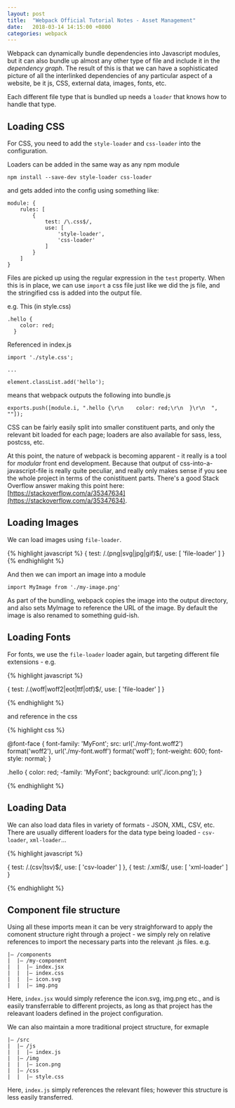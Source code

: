 ```yaml
---
layout: post
title:  "Webpack Official Tutorial Notes - Asset Management"
date:   2018-03-14 14:15:00 +0800
categories: webpack
---
```


Webpack can dynamically bundle dependencies into Javascript modules, but it can also bundle up almost any other type of file and include it in the *dependency graph*. The result of this is that we can have a sophisticated picture of all the interlinked dependencies of any particular aspect of a website, be it js, CSS, external data, images, fonts, etc.

Each different file type that is bundled up needs a `loader` that knows how to handle that type.

Loading CSS
---

For CSS, you need to add the `style-loader` and `css-loader` into the configuration.

Loaders can be added in the same way as any npm module

```
npm install --save-dev style-loader css-loader
```

and gets added into the config using something like:

```
module: {
    rules: [
        {
            test: /\.css$/,
            use: [
                'style-loader',
                'css-loader'
            ]
        }
    ]
}
```

Files are picked up using the regular expression in the `test` property. When this is in place, we can use `import` a css file just like we did the js file, and the stringified css is added into the output file.

e.g.
This (in style.css)

```
.hello {
    color: red;
  }
```

Referenced in index.js

```
import './style.css';

...

element.classList.add('hello');
```

means that webpack outputs the following into bundle.js

```
exports.push([module.i, ".hello {\r\n    color: red;\r\n  }\r\n  ", ""]);
```

CSS can be fairly easily split into smaller constituent parts, and only the relevant bit loaded for each page; loaders are also available for sass, less, postcss, etc.

At this point, the nature of webpack is becoming apparent - it really is a tool for *modular* front end development. Because that output of css-into-a-javascript-file is really quite peculiar, and really only makes sense if you see the whole project in terms of the conistituent parts. There's a good Stack Overflow answer making this point here: [https://stackoverflow.com/a/35347634](https://stackoverflow.com/a/35347634).

Loading Images
---

We can load images using `file-loader`.

{% highlight javascript %}
{
    test: /\.(png|svg|jpg|gif)$/,
    use: [
        'file-loader'
    ]
}
{% endhighlight %}

And then we can import an image into a module

```
import MyImage from './my-image.png'
```

As part of the bundling, webpack copies the image into the output directory, and also sets MyImage to reference the URL of the image. By default the image is also renamed to something guid-ish.

Loading Fonts
---

For fonts, we use the `file-loader` loader again, but targeting different file extensions - e.g.

{% highlight javascript %}

{
    test: /\.(woff|woff2|eot|ttf|otf)$/,
    use: [
        'file-loader'
    ]
}

{% endhighlight %}

and reference in the css

{% highlight css %}

@font-face {
    font-family: 'MyFont';
    src:  url('./my-font.woff2') format('woff2'),
    url('./my-font.woff') format('woff');
    font-weight: 600;
    font-style: normal;
}

.hello {
    color: red;
    -family: 'MyFont';
    background: url('./icon.png');
}

{% endhighlight %}

Loading Data
---
We can also load data files in variety of formats - JSON, XML, CSV, etc. There are usually different loaders for the data type being loaded - `csv-loader`, `xml-loader`...

{% highlight javascript %}

{
    test: /\.(csv|tsv)$/,
    use: [
        'csv-loader'
    ]
},
{
    test: /\.xml$/,
    use: [
        'xml-loader'
    ]
}

{% endhighlight %}

Component file structure
---

Using all these imports mean it can be very straighforward to apply the comonent structure right through a project - we simply rely on relative references to import the necessary parts into the relevant .js files. e.g.

```
|– /components
|  |– /my-component
|  |  |– index.jsx
|  |  |– index.css
|  |  |– icon.svg
|  |  |– img.png
```

Here, `index.jsx` would simply reference the icon.svg, img.png etc., and is easily transferrable to different projects, as long as that project has the releavant loaders defined in the project configuration.

We can also maintain a more traditional project structure, for exmaple

```
|– /src
|  |– /js
|  |  |– index.js
|  |– /img
|  |  |– icon.png
|  |– /css
|  |  |– style.css
```

Here, `index.js` simply references the relevant files; however this structure is less easily transferred.